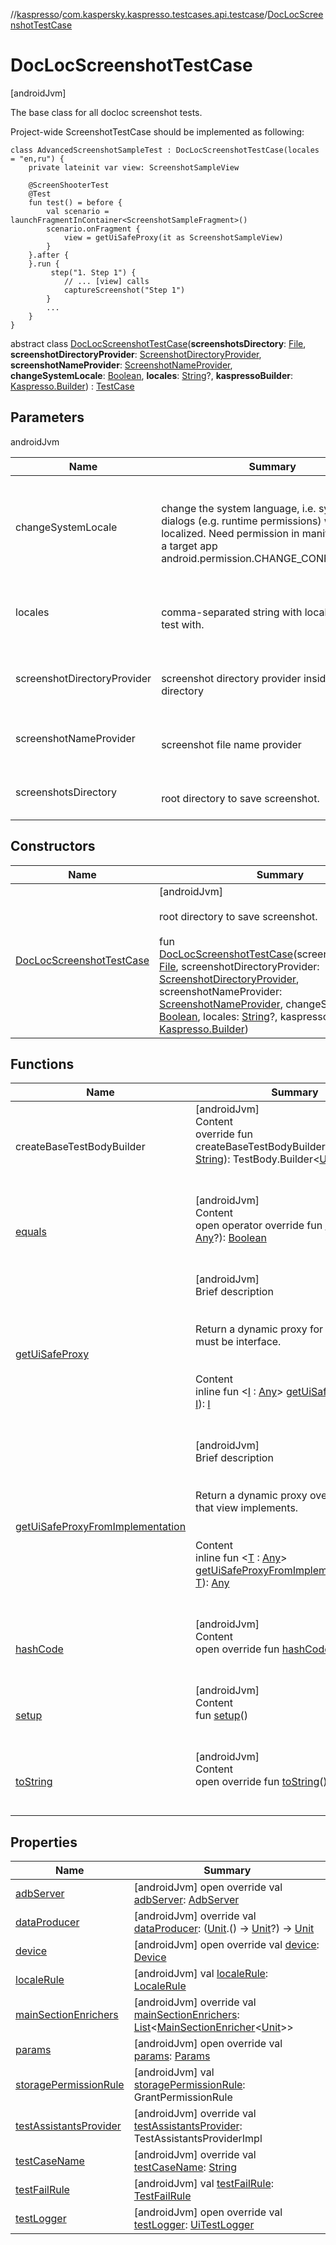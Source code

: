 //[kaspresso](../../index.md)/[com.kaspersky.kaspresso.testcases.api.testcase](../index.md)/[DocLocScreenshotTestCase](index.md)



# DocLocScreenshotTestCase  
 [androidJvm] 



The base class for all docloc screenshot tests.



Project-wide ScreenshotTestCase should be implemented as following:

    class AdvancedScreenshotSampleTest : DocLocScreenshotTestCase(locales = "en,ru") {
        private lateinit var view: ScreenshotSampleView
  
        @ScreenShooterTest
        @Test
        fun test() = before {
            val scenario = launchFragmentInContainer<ScreenshotSampleFragment>()
            scenario.onFragment {
                view = getUiSafeProxy(it as ScreenshotSampleView)
            }
        }.after {
        }.run {
             step("1. Step 1") {
                // ... [view] calls
                captureScreenshot("Step 1")
            }
            ...
        }
    }

abstract class [DocLocScreenshotTestCase](index.md)(**screenshotsDirectory**: [File](https://docs.oracle.com/javase/8/docs/api/java/io/File.html), **screenshotDirectoryProvider**: [ScreenshotDirectoryProvider](../../com.kaspersky.kaspresso.device.screenshots.screenshotfiles/-screenshot-directory-provider/index.md), **screenshotNameProvider**: [ScreenshotNameProvider](../../com.kaspersky.kaspresso.device.screenshots.screenshotfiles/-screenshot-name-provider/index.md), **changeSystemLocale**: [Boolean](https://kotlinlang.org/api/latest/jvm/stdlib/kotlin/-boolean/index.html), **locales**: [String](https://kotlinlang.org/api/latest/jvm/stdlib/kotlin/-string/index.html)?, **kaspressoBuilder**: [Kaspresso.Builder](../../com.kaspersky.kaspresso.kaspresso/-kaspresso/-builder/index.md)) : [TestCase](../-test-case/index.md)   


## Parameters  
  
androidJvm  
  
|  Name|  Summary| 
|---|---|
| changeSystemLocale| <br><br>change the system language, i.e. system dialogs (e.g. runtime permissions) will also be localized.     Need permission in manifest file for a target app android.permission.CHANGE_CONFIGURATION<br><br>
| locales| <br><br>comma-separated string with locales to run test with.<br><br>
| screenshotDirectoryProvider| <br><br>screenshot directory provider inside the root directory<br><br>
| screenshotNameProvider| <br><br>screenshot file name provider<br><br>
| screenshotsDirectory| <br><br>root directory to save screenshot.<br><br>
  


## Constructors  
  
|  Name|  Summary| 
|---|---|
| [DocLocScreenshotTestCase](-doc-loc-screenshot-test-case.md)|  [androidJvm] <br><br>root directory to save screenshot.<br><br>fun [DocLocScreenshotTestCase](-doc-loc-screenshot-test-case.md)(screenshotsDirectory: [File](https://docs.oracle.com/javase/8/docs/api/java/io/File.html), screenshotDirectoryProvider: [ScreenshotDirectoryProvider](../../com.kaspersky.kaspresso.device.screenshots.screenshotfiles/-screenshot-directory-provider/index.md), screenshotNameProvider: [ScreenshotNameProvider](../../com.kaspersky.kaspresso.device.screenshots.screenshotfiles/-screenshot-name-provider/index.md), changeSystemLocale: [Boolean](https://kotlinlang.org/api/latest/jvm/stdlib/kotlin/-boolean/index.html), locales: [String](https://kotlinlang.org/api/latest/jvm/stdlib/kotlin/-string/index.html)?, kaspressoBuilder: [Kaspresso.Builder](../../com.kaspersky.kaspresso.kaspresso/-kaspresso/-builder/index.md))   <br>


## Functions  
  
|  Name|  Summary| 
|---|---|
| createBaseTestBodyBuilder| [androidJvm]  <br>Content  <br>override fun createBaseTestBodyBuilder(testName: [String](https://kotlinlang.org/api/latest/jvm/stdlib/kotlin/-string/index.html)): TestBody.Builder<[Unit](https://kotlinlang.org/api/latest/jvm/stdlib/kotlin/-unit/index.html), [Unit](https://kotlinlang.org/api/latest/jvm/stdlib/kotlin/-unit/index.html)>  <br><br><br>
| [equals](https://kotlinlang.org/api/latest/jvm/stdlib/kotlin/-any/equals.html)| [androidJvm]  <br>Content  <br>open operator override fun [equals](https://kotlinlang.org/api/latest/jvm/stdlib/kotlin/-any/equals.html)(other: [Any](https://kotlinlang.org/api/latest/jvm/stdlib/kotlin/-any/index.html)?): [Boolean](https://kotlinlang.org/api/latest/jvm/stdlib/kotlin/-boolean/index.html)  <br><br><br>
| [getUiSafeProxy](get-ui-safe-proxy.md)| [androidJvm]  <br>Brief description  <br><br><br>Return a dynamic proxy for a given view. [I](get-ui-safe-proxy.md) must be interface.<br><br>  <br>Content  <br>inline fun <[I](get-ui-safe-proxy.md) : [Any](https://kotlinlang.org/api/latest/jvm/stdlib/kotlin/-any/index.html)> [getUiSafeProxy](get-ui-safe-proxy.md)(view: [I](get-ui-safe-proxy.md)): [I](get-ui-safe-proxy.md)  <br><br><br>
| [getUiSafeProxyFromImplementation](get-ui-safe-proxy-from-implementation.md)| [androidJvm]  <br>Brief description  <br><br><br>Return a dynamic proxy over all interfaces that view implements.<br><br>  <br>Content  <br>inline fun <[T](get-ui-safe-proxy-from-implementation.md) : [Any](https://kotlinlang.org/api/latest/jvm/stdlib/kotlin/-any/index.html)> [getUiSafeProxyFromImplementation](get-ui-safe-proxy-from-implementation.md)(view: [T](get-ui-safe-proxy-from-implementation.md)): [Any](https://kotlinlang.org/api/latest/jvm/stdlib/kotlin/-any/index.html)  <br><br><br>
| [hashCode](https://kotlinlang.org/api/latest/jvm/stdlib/kotlin/-any/hash-code.html)| [androidJvm]  <br>Content  <br>open override fun [hashCode](https://kotlinlang.org/api/latest/jvm/stdlib/kotlin/-any/hash-code.html)(): [Int](https://kotlinlang.org/api/latest/jvm/stdlib/kotlin/-int/index.html)  <br><br><br>
| [setup](setup.md)| [androidJvm]  <br>Content  <br>fun [setup](setup.md)()  <br><br><br>
| [toString](https://kotlinlang.org/api/latest/jvm/stdlib/kotlin/-any/to-string.html)| [androidJvm]  <br>Content  <br>open override fun [toString](https://kotlinlang.org/api/latest/jvm/stdlib/kotlin/-any/to-string.html)(): [String](https://kotlinlang.org/api/latest/jvm/stdlib/kotlin/-string/index.html)  <br><br><br>


## Properties  
  
|  Name|  Summary| 
|---|---|
| [adbServer](index.md#com.kaspersky.kaspresso.testcases.api.testcase/DocLocScreenshotTestCase/adbServer/#/PointingToDeclaration/)|  [androidJvm] open override val [adbServer](index.md#com.kaspersky.kaspresso.testcases.api.testcase/DocLocScreenshotTestCase/adbServer/#/PointingToDeclaration/): [AdbServer](../../com.kaspersky.kaspresso.device.server/-adb-server/index.md)   <br>
| [dataProducer](index.md#com.kaspersky.kaspresso.testcases.api.testcase/DocLocScreenshotTestCase/dataProducer/#/PointingToDeclaration/)|  [androidJvm] override val [dataProducer](index.md#com.kaspersky.kaspresso.testcases.api.testcase/DocLocScreenshotTestCase/dataProducer/#/PointingToDeclaration/): ([Unit](https://kotlinlang.org/api/latest/jvm/stdlib/kotlin/-unit/index.html).() -> [Unit](https://kotlinlang.org/api/latest/jvm/stdlib/kotlin/-unit/index.html)?) -> [Unit](https://kotlinlang.org/api/latest/jvm/stdlib/kotlin/-unit/index.html)   <br>
| [device](index.md#com.kaspersky.kaspresso.testcases.api.testcase/DocLocScreenshotTestCase/device/#/PointingToDeclaration/)|  [androidJvm] open override val [device](index.md#com.kaspersky.kaspresso.testcases.api.testcase/DocLocScreenshotTestCase/device/#/PointingToDeclaration/): [Device](../../com.kaspersky.kaspresso.device/-device/index.md)   <br>
| [localeRule](index.md#com.kaspersky.kaspresso.testcases.api.testcase/DocLocScreenshotTestCase/localeRule/#/PointingToDeclaration/)|  [androidJvm] val [localeRule](index.md#com.kaspersky.kaspresso.testcases.api.testcase/DocLocScreenshotTestCase/localeRule/#/PointingToDeclaration/): [LocaleRule](../../com.kaspersky.kaspresso.docloc.rule/-locale-rule/index.md)   <br>
| [mainSectionEnrichers](index.md#com.kaspersky.kaspresso.testcases.api.testcase/DocLocScreenshotTestCase/mainSectionEnrichers/#/PointingToDeclaration/)|  [androidJvm] override val [mainSectionEnrichers](index.md#com.kaspersky.kaspresso.testcases.api.testcase/DocLocScreenshotTestCase/mainSectionEnrichers/#/PointingToDeclaration/): [List](https://kotlinlang.org/api/latest/jvm/stdlib/kotlin.collections/-list/index.html)<[MainSectionEnricher](../../com.kaspersky.kaspresso.enricher/-main-section-enricher/index.md)<[Unit](https://kotlinlang.org/api/latest/jvm/stdlib/kotlin/-unit/index.html)>>   <br>
| [params](index.md#com.kaspersky.kaspresso.testcases.api.testcase/DocLocScreenshotTestCase/params/#/PointingToDeclaration/)|  [androidJvm] open override val [params](index.md#com.kaspersky.kaspresso.testcases.api.testcase/DocLocScreenshotTestCase/params/#/PointingToDeclaration/): [Params](../../com.kaspersky.kaspresso.params/-params/index.md)   <br>
| [storagePermissionRule](index.md#com.kaspersky.kaspresso.testcases.api.testcase/DocLocScreenshotTestCase/storagePermissionRule/#/PointingToDeclaration/)|  [androidJvm] val [storagePermissionRule](index.md#com.kaspersky.kaspresso.testcases.api.testcase/DocLocScreenshotTestCase/storagePermissionRule/#/PointingToDeclaration/): GrantPermissionRule   <br>
| [testAssistantsProvider](index.md#com.kaspersky.kaspresso.testcases.api.testcase/DocLocScreenshotTestCase/testAssistantsProvider/#/PointingToDeclaration/)|  [androidJvm] override val [testAssistantsProvider](index.md#com.kaspersky.kaspresso.testcases.api.testcase/DocLocScreenshotTestCase/testAssistantsProvider/#/PointingToDeclaration/): TestAssistantsProviderImpl   <br>
| [testCaseName](index.md#com.kaspersky.kaspresso.testcases.api.testcase/DocLocScreenshotTestCase/testCaseName/#/PointingToDeclaration/)|  [androidJvm] override val [testCaseName](index.md#com.kaspersky.kaspresso.testcases.api.testcase/DocLocScreenshotTestCase/testCaseName/#/PointingToDeclaration/): [String](https://kotlinlang.org/api/latest/jvm/stdlib/kotlin/-string/index.html)   <br>
| [testFailRule](index.md#com.kaspersky.kaspresso.testcases.api.testcase/DocLocScreenshotTestCase/testFailRule/#/PointingToDeclaration/)|  [androidJvm] val [testFailRule](index.md#com.kaspersky.kaspresso.testcases.api.testcase/DocLocScreenshotTestCase/testFailRule/#/PointingToDeclaration/): [TestFailRule](../../com.kaspersky.kaspresso.docloc.rule/-test-fail-rule/index.md)   <br>
| [testLogger](index.md#com.kaspersky.kaspresso.testcases.api.testcase/DocLocScreenshotTestCase/testLogger/#/PointingToDeclaration/)|  [androidJvm] open override val [testLogger](index.md#com.kaspersky.kaspresso.testcases.api.testcase/DocLocScreenshotTestCase/testLogger/#/PointingToDeclaration/): [UiTestLogger](../../com.kaspersky.kaspresso.logger/-ui-test-logger/index.md)   <br>

